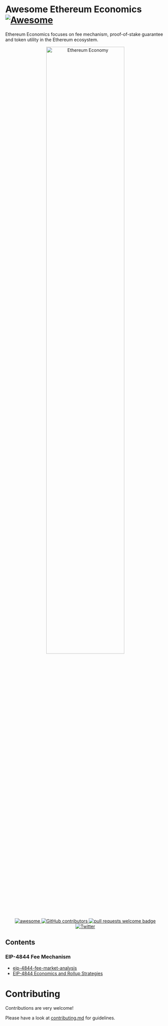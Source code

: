 # Awesome Ethereum Economics [![Awesome](https://cdn.rawgit.com/sindresorhus/awesome/d7305f38d29fed78fa85652e3a63e154dd8e8829/media/badge.svg)](https://github.com/sindresorhus/awesome)

Ethereum Economics focuses on fee mechanism, proof-of-stake guarantee and token utility in the Ethereum ecosystem.

<div align="center">
  <a href="https://upload.wikimedia.org/wikipedia/commons/thumb/7/7a/Supply-and-demand.svg/1920px-Supply-and-demand.svg.png">
    <img alt="Ethereum Economy" width="70%" src="https://upload.wikimedia.org/wikipedia/commons/thumb/7/7a/Supply-and-demand.svg/1920px-Supply-and-demand.svg.png" >
  </a>
  <p align="center">
    <a href="https://github.com/sindresorhus/awesome">
      <img alt="awesome" src="https://cdn.rawgit.com/sindresorhus/awesome/d7305f38d29fed78fa85652e3a63e154dd8e8829/media/badge.svg">
    </a>
    <a href="https://github.com/ETHconomics-Research-Space/awesome-ethereum-economy/graphs/contributors">
      <img alt="GitHub contributors" src="https://img.shields.io/github/contributors/ETHconomics-Research-Space/awesome-ethereum-economy">
    </a>
    <a href="http://makeapullrequest.com">
      <img alt="pull requests welcome badge" src="https://img.shields.io/badge/PRs-welcome-brightgreen.svg?style=flat">
    </a>
    <a href="https://twitter.com/ETHconomicspace">
      <img alt="Twitter" src="https://img.shields.io/twitter/url/https/twitter.com/ETHconomicspace.svg?style=social&label=Follow%20%40ETHconomicspace">
    </a>
  </p>
</div>

## Contents
### EIP-4844 Fee Mechanism
* [eip-4844-fee-market-analysis](https://ethresear.ch/t/eip-4844-fee-market-analysis/15078)
* [EIP-4844 Economics and Rollup Strategies](https://arxiv.org/pdf/2310.01155.pdf)

# Contributing

Contributions are very welcome!

Please have a look at [contributing.md](https://github.com/ETHconomics-Research-Space/awesome-ethereum-economy/blob/main/contributing.md) for guidelines.
